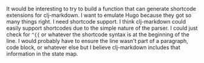 It would be interesting to try to build a function that can generate shortcode extensions for clj-markdown. I want to emulate Hugo because they got so many things right. I need shortcode support. I think clj-markdown could easily support shortcodes due to the simple nature of the parser. I could just check for `^{{` or whatever the shortcode syntax is at the beginning of the line. I would probably have to ensure the line wasn't part of a paragraph, code block, or whatever else but I believe clj-markdown includes that information in the state map.
